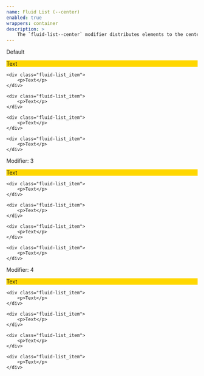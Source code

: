 ```yaml
---
name: Fluid List (--center)
enabled: true
wrappers: container
description: >
    The `fluid-list--center` modifier distributes elements to the center of the row.
---
```


<div class="dd-heading">Default</div>

<div class="fluid-list fluid-list--center">
    <div class="fluid-list_item">
        <p>Text</p>
    </div>

    <div class="fluid-list_item">
        <p>Text</p>
    </div>

    <div class="fluid-list_item">
        <p>Text</p>
    </div>

    <div class="fluid-list_item">
        <p>Text</p>
    </div>

    <div class="fluid-list_item">
        <p>Text</p>
    </div>
</div>

<div class="dd-heading">Modifier: 3</div>

<div class="fluid-list fluid-list--3 fluid-list--center fluid-list--center">
    <div class="fluid-list_item">
        <p>Text</p>
    </div>

    <div class="fluid-list_item">
        <p>Text</p>
    </div>

    <div class="fluid-list_item">
        <p>Text</p>
    </div>

    <div class="fluid-list_item">
        <p>Text</p>
    </div>

    <div class="fluid-list_item">
        <p>Text</p>
    </div>
</div>

<div class="dd-heading">Modifier: 4</div>

<div class="fluid-list fluid-list--4 fluid-list--center">
    <div class="fluid-list_item">
        <p>Text</p>
    </div>

    <div class="fluid-list_item">
        <p>Text</p>
    </div>

    <div class="fluid-list_item">
        <p>Text</p>
    </div>

    <div class="fluid-list_item">
        <p>Text</p>
    </div>

    <div class="fluid-list_item">
        <p>Text</p>
    </div>
</div>

<style>
    .fluid-list_item p {
        width: 100%;
        background-color: gold;
    }
</style>
